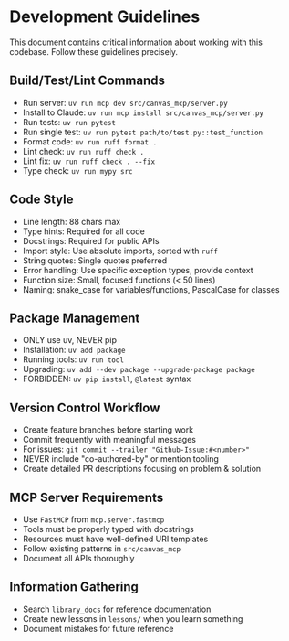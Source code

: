 # Development Guidelines

This document contains critical information about working with this codebase. Follow these guidelines precisely.

## Build/Test/Lint Commands

- Run server: `uv run mcp dev src/canvas_mcp/server.py`
- Install to Claude: `uv run mcp install src/canvas_mcp/server.py`
- Run tests: `uv run pytest`
- Run single test: `uv run pytest path/to/test.py::test_function`
- Format code: `uv run ruff format .`
- Lint check: `uv run ruff check .`
- Lint fix: `uv run ruff check . --fix`
- Type check: `uv run mypy src`

## Code Style

- Line length: 88 chars max
- Type hints: Required for all code
- Docstrings: Required for public APIs
- Import style: Use absolute imports, sorted with `ruff`
- String quotes: Single quotes preferred
- Error handling: Use specific exception types, provide context
- Function size: Small, focused functions (< 50 lines)
- Naming: snake_case for variables/functions, PascalCase for classes

## Package Management

- ONLY use uv, NEVER pip
- Installation: `uv add package`
- Running tools: `uv run tool`
- Upgrading: `uv add --dev package --upgrade-package package`
- FORBIDDEN: `uv pip install`, `@latest` syntax

## Version Control Workflow

- Create feature branches before starting work
- Commit frequently with meaningful messages
- For issues: `git commit --trailer "Github-Issue:#<number>"`
- NEVER include "co-authored-by" or mention tooling
- Create detailed PR descriptions focusing on problem & solution

## MCP Server Requirements

- Use `FastMCP` from `mcp.server.fastmcp`
- Tools must be properly typed with docstrings
- Resources must have well-defined URI templates
- Follow existing patterns in `src/canvas_mcp`
- Document all APIs thoroughly

## Information Gathering

- Search `library_docs` for reference documentation
- Create new lessons in `lessons/` when you learn something
- Document mistakes for future reference